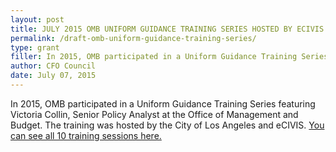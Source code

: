 ```yaml
---
layout: post
title: JULY 2015 OMB UNIFORM GUIDANCE TRAINING SERIES HOSTED BY ECIVIS
permalink: /draft-omb-uniform-guidance-training-series/
type: grant
filler: In 2015, OMB participated in a Uniform Guidance Training Series featuring Victoria Collin, Senior Policy Analyst at the Office of Management and Budget. The training was hosted by the City of Los Angeles and eCIVIS. You can see all 10 training sessions here.
author: CFO Council
date: July 07, 2015
---
```





In 2015, OMB participated in a Uniform Guidance Training Series featuring Victoria Collin, Senior Policy Analyst at the Office of Management and Budget. The training was hosted by the City of Los Angeles and eCIVIS. [You can see all 10 training sessions here.](https://www.ecivis.com/omb-training-videos.html)